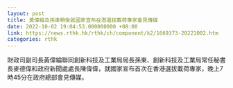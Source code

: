 ```yaml
---
layout: post
title: 黃偉綸及孫東稍後就國家宣布在港選拔載荷專家會見傳媒
date: 2022-10-02 19:04:53.000000000 +08:00
link: https://news.rthk.hk/rthk/ch/component/k2/1669373-20221002.htm
categories: rthk
---
```


財政司副司長黃偉綸聯同創新科技及工業局局長孫東、創新科技及工業局常任秘書長麥德偉和政府新聞處處長陳偉偉，就國家宣布首次在香港選拔載荷專家，晚上7時45分在政府總部會見傳媒。
